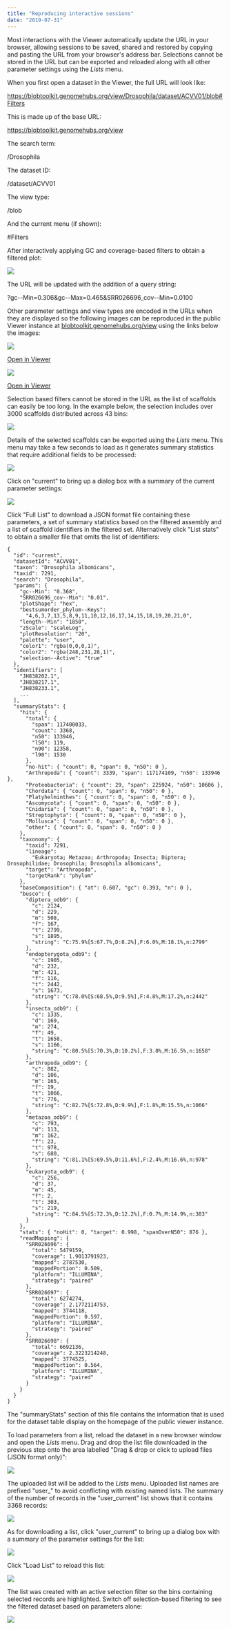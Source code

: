 ```yaml
---
title: "Reproducing interactive sessions"
date: "2019-07-31"
---
```


Most interactions with the Viewer automatically update the URL in your browser, allowing sessions to be saved, shared and restored by copying and pasting the URL from your browser's address bar. Selections cannot be stored in the URL but can be exported and reloaded along with all other parameter settings using the _Lists_ menu.

When you first open a dataset in the Viewer, the full URL will look like:

https://blobtoolkit.genomehubs.org/view/Drosophila/dataset/ACVV01/blob#Filters

This is made up of the base URL:

https://blobtoolkit.genomehubs.org/view

The search term:

/Drosophila

The dataset ID:

/dataset/ACVV01

The view type:

/blob

And the current menu (if shown):

#Filters

After interactively applying GC and coverage-based filters to obtain a filtered plot:

![](images/Screenshot-2019-07-31-at-11.46.05-1024x823.jpg)

The URL will be updated with the addition of a query string:

?gc--Min=0.306&gc--Max=0.465&SRR026696\_cov--Min=0.0100

Other parameter settings and view types are encoded in the URLs when they are displayed so the following images can be reproduced in the public Viewer instance at [blobtoolkit.genomehubs.org/view](https://blobtoolkit.genomehubs.org/view) using the links below the images:

![](images/ACVV01.blob_.hex-3-1024x1024.png)

[Open in Viewer](https://blobtoolkit.genomehubs.org/view/Drosophila/dataset/ACVV01/blob?gc--Min=0.368&SRR026696_cov--Min=0.01&plotShape=hex&bestsumorder_phylum--Keys=4%2C6%2C3%2C7%2C13%2C5%2C8%2C9%2C11%2C10%2C12%2C16%2C17%2C14%2C15%2C18%2C19%2C20%2C21%2C0&length--Min=1850&zScale=scaleLog&plotResolution=20&palette=user&color1=rgba%280%2C0%2C0%2C1%29&color2=rgba%28248%2C231%2C28%2C1%29)

![](images/ACVV01.cumulative-5-1024x1024.png)

[Open in Viewer](https://blobtoolkit.genomehubs.org/view/Drosophila/dataset/ACVV01/cumulative?gc--Min=0.368&SRR026696_cov--Min=0.01&bestsumorder_phylum--Keys=4%2C6%2C3%2C7%2C13%2C5%2C8%2C9%2C11%2C10%2C12%2C16%2C17%2C14%2C15%2C18%2C19%2C20%2C21%2C0&length--Min=1850&zScale=scaleLog&palette=user&color1=rgba%280%2C0%2C0%2C1%29&color2=rgba%28248%2C231%2C28%2C1%29&scaleTo=filtered&curveOrigin=y)

Selection based filters cannot be stored in the URL as the list of scaffolds can easily be too long. In the example below, the selection includes over 3000 scaffolds distributed across 43 bins:

![](images/Screenshot-2019-07-31-at-13.25.04-1024x831.jpg)

Details of the selected scaffolds can be exported using the _Lists_ menu. This menu may take a few seconds to load as it generates summary statistics that require additional fields to be processed:

![](images/Screenshot-2019-07-31-at-13.28.07-1024x831.jpg)

Click on "current" to bring up a dialog box with a summary of the current parameter settings:

![](images/Screenshot-2019-07-31-at-13.28.17-1024x831.jpg)

Click "Full List" to download a JSON format file containing these parameters, a set of summary statistics based on the filtered assembly and a list of scaffold identifiers in the filtered set. Alternatively click "List stats" to obtain a smaller file that omits the list of identifiers:

```
{
  "id": "current",
  "datasetId": "ACVV01",
  "taxon": "Drosophila albomicans",
  "taxid": 7291,
  "search": "Drosophila",
  "params": {
    "gc--Min": "0.368",
    "SRR026696_cov--Min": "0.01",
    "plotShape": "hex",
    "bestsumorder_phylum--Keys":
      "4,6,3,7,13,5,8,9,11,10,12,16,17,14,15,18,19,20,21,0",
    "length--Min": "1850",
    "zScale": "scaleLog",
    "plotResolution": "20",
    "palette": "user",
    "color1": "rgba(0,0,0,1)",
    "color2": "rgba(248,231,28,1)",
    "selection--Active": "true"
  },
  "identifiers": [
    "JH838202.1",
    "JH838217.1",
    "JH838233.1",
    ...
  ],
  "summaryStats": {
    "hits": {
      "total": {
        "span": 117400033,
        "count": 3368,
        "n50": 133946,
        "l50": 119,
        "n90": 12358,
        "l90": 1530
      },
      "no-hit": { "count": 0, "span": 0, "n50": 0 },
      "Arthropoda": { "count": 3339, "span": 117174109, "n50": 133946 },
      "Proteobacteria": { "count": 29, "span": 225924, "n50": 10606 },
      "Chordata": { "count": 0, "span": 0, "n50": 0 },
      "Platyhelminthes": { "count": 0, "span": 0, "n50": 0 },
      "Ascomycota": { "count": 0, "span": 0, "n50": 0 },
      "Cnidaria": { "count": 0, "span": 0, "n50": 0 },
      "Streptophyta": { "count": 0, "span": 0, "n50": 0 },
      "Mollusca": { "count": 0, "span": 0, "n50": 0 },
      "other": { "count": 0, "span": 0, "n50": 0 }
    },
    "taxonomy": {
      "taxid": 7291,
      "lineage":
        "Eukaryota; Metazoa; Arthropoda; Insecta; Diptera; Drosophilidae; Drosophila; Drosophila albomicans",
      "target": "Arthropoda",
      "targetRank": "phylum"
    },
    "baseComposition": { "at": 0.607, "gc": 0.393, "n": 0 },
    "busco": {
      "diptera_odb9": {
        "c": 2124,
        "d": 229,
        "m": 508,
        "f": 167,
        "t": 2799,
        "s": 1895,
        "string": "C:75.9%[S:67.7%,D:8.2%],F:6.0%,M:18.1%,n:2799"
      },
      "endopterygota_odb9": {
        "c": 1905,
        "d": 232,
        "m": 421,
        "f": 116,
        "t": 2442,
        "s": 1673,
        "string": "C:78.0%[S:68.5%,D:9.5%],F:4.8%,M:17.2%,n:2442"
      },
      "insecta_odb9": {
        "c": 1335,
        "d": 169,
        "m": 274,
        "f": 49,
        "t": 1658,
        "s": 1166,
        "string": "C:80.5%[S:70.3%,D:10.2%],F:3.0%,M:16.5%,n:1658"
      },
      "arthropoda_odb9": {
        "c": 882,
        "d": 106,
        "m": 165,
        "f": 19,
        "t": 1066,
        "s": 776,
        "string": "C:82.7%[S:72.8%,D:9.9%],F:1.8%,M:15.5%,n:1066"
      },
      "metazoa_odb9": {
        "c": 793,
        "d": 113,
        "m": 162,
        "f": 23,
        "t": 978,
        "s": 680,
        "string": "C:81.1%[S:69.5%,D:11.6%],F:2.4%,M:16.6%,n:978"
      },
      "eukaryota_odb9": {
        "c": 256,
        "d": 37,
        "m": 45,
        "f": 2,
        "t": 303,
        "s": 219,
        "string": "C:84.5%[S:72.3%,D:12.2%],F:0.7%,M:14.9%,n:303"
      }
    },
    "stats": { "noHit": 0, "target": 0.998, "spanOverN50": 876 },
    "readMapping": {
      "SRR026696": {
        "total": 5479159,
        "coverage": 1.9013791923,
        "mapped": 2787530,
        "mappedPortion": 0.509,
        "platform": "ILLUMINA",
        "strategy": "paired"
      },
      "SRR026697": {
        "total": 6274274,
        "coverage": 2.1772114753,
        "mapped": 3744118,
        "mappedPortion": 0.597,
        "platform": "ILLUMINA",
        "strategy": "paired"
      },
      "SRR026698": {
        "total": 6692136,
        "coverage": 2.3223214248,
        "mapped": 3774525,
        "mappedPortion": 0.564,
        "platform": "ILLUMINA",
        "strategy": "paired"
      }
    }
  }
}
```

The "summaryStats" section of this file contains the information that is used for the dataset table display on the homepage of the public viewer instance.

To load parameters from a list, reload the dataset in a new browser window and open the _Lists_ menu. Drag and drop the list file downloaded in the previous step onto the area labelled "Drag & drop or click to upload files (JSON format only)":

![](images/Screenshot-2019-08-05-at-12.20.17-1024x831.jpg)

The uploaded list will be added to the _Lists_ menu. Uploaded list names are prefixed "user\_" to avoid conflicting with existing named lists. The summary of the number of records in the "user\_current" list shows that it contains 3368 records:

![](images/Screenshot-2019-08-05-at-12.20.26-1024x831.jpg)

As for downloading a list, click "user\_current" to bring up a dialog box with a summary of the parameter settings for the list:

![](images/Screenshot-2019-08-05-at-12.20.42-1024x831.jpg)

Click "Load List" to reload this list:

![](images/Screenshot-2019-08-05-at-15.41.36-1024x831.jpg)

The list was created with an active selection filter so the bins containing selected records are highlighted. Switch off selection-based filtering to see the filtered dataset based on parameters alone:

![](images/Screenshot-2019-08-05-at-15.41.47-1024x831.jpg)
